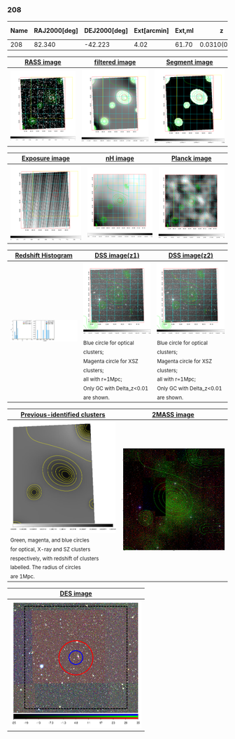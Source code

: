 <div STYLE="page-break-after: always;"></div>

### 208

|Name|RAJ2000[deg]|DEJ2000[deg] |Ext[arcmin]| Ext,ml | z | z_src| C|GC(XSZ,Delta_z<0.01)| GC(OPT,Delta_z<0.01)|GC| R_sig[arcmin] | R500[arcmin] | R500[Mpc]| CRsig[c/s] | CR500[c/s] |L500[1E44 erg/s]|F500[1E-12 erg/s/cm^2]| M500[1E14 Msun]|Tx[keV]|Cnt_sig|Beta|Rc[arcmin]|Comment|Alias|
|---|---|---|---|---|---|------|---|--------|---------|----------|---|---|---|---|---|---|---|---|---|---|---|---|---|---|
|208| 82.340| -42.223| 4.02| 61.70| 0.0310(0.000)| -| G| -| -| -| 14.825| 13.548| 0.504| 0.136(0.035)| 0.134(0.034)| 0.043(0.008)| 1.937(0.373)| 0.37(0.04)| 1.18(0.07)| 116.7| 0.880(-0.107+0.082)| 6.189(-1.009+0.774)| $z$ of BCG| t197|

|[RASS image](../image/208/208_img.pdf)|[filtered image](../image/208/208_fil.pdf)|[Segment image](../image/208/208_seg.pdf)|
|-------------------|--------------------|-------------------|
| <img src="../image/208/208_img.png" width="300">  | <img src="../image/208/208_fil.png" width="300">   | <img src="../image/208/208_seg.png" width="300">  |

|[Exposure image](../image/208/208_mex.pdf)| [nH image](../image/208/208_nh.pdf)| [Planck image](../image/208/208_p.pdf)|
|-------------------|--------------------|-------------------|
|<img src="../image/208/208_mex.png" width="300">   | <img src="../image/208/208_nh.png" width="300">    | <img src="../image/208/208_p.png" width="300"> |

|[Redshift Histogram](../image/208/208_zg.pdf) | [DSS image(z1)](../image/208/208_dss_z1.pdf)      |  [DSS image(z2)](../image/208/208_dss_z2.pdf)    |
|-------------------|--------------------|-------------------|
|<img src="../image/208/208_zg.png" width="300"> |<img src="../image/208/208_dss_z1.png" width="300"> <sub><br>Blue circle for optical clusters; <br>Magenta circle for XSZ clusters; <br>all with r=1Mpc; <br>Only GC with Delta_z<0.01 are shown. </sub>| <img src="../image/208/208_dss_z2.png" width="300"><sub><br>Blue circle for optical clusters; <br>Magenta circle for XSZ clusters; <br>all with r=1Mpc; <br>Only GC with Delta_z<0.01 are shown. </sub> |

|[Previous-identified clusters](../image/208/208_gc.pdf) | [2MASS image](../image/208/208_2mass.pdf)      |
|-------------------|-------------------|
|<img src=../image/208/208_gc.png width="300"> <br><sub>Green, magenta, and blue circles <br>for optical, X-ray and SZ clusters <br>respectively, with redshift of clusters <br>labelled. The radius of circles <br>are 1Mpc.</sub>|<img src="../image/208/208_2mass.png" width="300">  |

|[DES image](../image/208/208_des.pdf)   |
|-------------------|
| <img src="../image/208/208_des.png" width="300">  |
